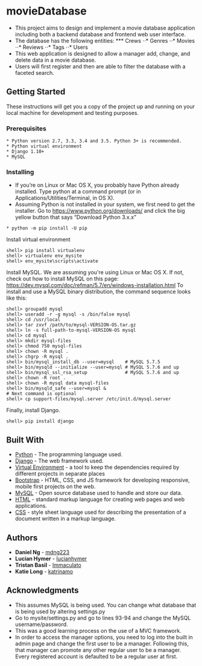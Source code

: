 # movieDatabase

- This project aims to design and implement a movie database application including both a backend database and frontend web user interface.
- The database has the following entities:
*** Crews
⋅⋅* Genres
⋅⋅* Movies
⋅⋅* Reviews
⋅⋅* Tags
⋅⋅* Users
- This web application is designed to allow a manager add, change, and delete data in a movie database.
- Users will first register and then are able to filter the database with a faceted search.


## Getting Started

These instructions will get you a copy of the project up and running on your local machine for development and testing purposes. 
### Prerequisites

```
* Python version 2.7, 3.3, 3.4 and 3.5. Python 3+ is recommended.
* Python virtual environment
* Django 1.10+
* MySQL
```

### Installing

* If you’re on Linux or Mac OS X, you probably have Python already installed. Type python at a command prompt (or in Applications/Utilities/Terminal, in OS X).
* Assuming Python is not installed in your system, we first need to get the installer. Go to https://www.python.org/downloads/ and click the big yellow button that says “Download Python 3.x.x”
```
* python -m pip install -U pip 
```
Install virtual environment
```
shell> pip install virtualenv 
shell> virtualenv env_mysite 
shell> env_mysite\scripts\activate 
```
Install MySQL. We are assuming you're using Linux or Mac OS X. If not, check out how to install MySQL on this page: https://dev.mysql.com/doc/refman/5.7/en/windows-installation.html
To install and use a MySQL binary distribution, the command sequence looks like this:
```
shell> groupadd mysql
shell> useradd -r -g mysql -s /bin/false mysql
shell> cd /usr/local
shell> tar zxvf /path/to/mysql-VERSION-OS.tar.gz
shell> ln -s full-path-to-mysql-VERSION-OS mysql
shell> cd mysql
shell> mkdir mysql-files
shell> chmod 750 mysql-files
shell> chown -R mysql .
shell> chgrp -R mysql .
shell> bin/mysql_install_db --user=mysql    # MySQL 5.7.5
shell> bin/mysqld --initialize --user=mysql # MySQL 5.7.6 and up
shell> bin/mysql_ssl_rsa_setup              # MySQL 5.7.6 and up
shell> chown -R root .
shell> chown -R mysql data mysql-files
shell> bin/mysqld_safe --user=mysql &
# Next command is optional
shell> cp support-files/mysql.server /etc/init.d/mysql.server
```
Finally, install Django.
```
shell> pip install django
```

## Built With

* [Python](https://www.python.org/) - The programming language used.
* [Django](https://www.djangoproject.com/) - The web framework used.
* [Virtual Environment](http://python-guide-pt-br.readthedocs.io/en/latest/dev/virtualenvs/) - a tool to keep the dependencies required by different projects in separate places
* [Bootstrap](http://getbootstrap.com/) -  HTML, CSS, and JS framework for developing responsive, mobile first projects on the web.
* [MySQL](https://www.mysql.com/) - Open source database used to handle and store our data.
* [HTML](https://en.wikipedia.org/wiki/HTML) - standard markup language for creating web pages and web applications.
* [CSS](https://en.wikipedia.org/wiki/Cascading_Style_Sheets) - style sheet language used for describing the presentation of a document written in a markup language.




## Authors

* **Daniel Ng** - [mdng223](https://github.com/mdng223)
* **Lucian Hymer** - [lucianhymer](https://github.com/lucianhymer)
* **Tristan Basil** - [Immaculato](https://github.com/Immaculato)
* **Katie Long** - [katrinamo](https://github.com/katrinamo)


## Acknowledgments


* This assumes MySQL is being used. You can change what database that is being used by altering settings.py
* Go to mysite/settings.py and go to lines 93-94 and change the MySQL username/password. 
* This was a good learning process on the use of a MVC framework. 
* In order to access the manager options, you need to log into the built in admin page and change the first user to be a manager. Following this, that manager can promote any other regular user to be a manager. Every registered account is defaulted to be a regular user at first. 

